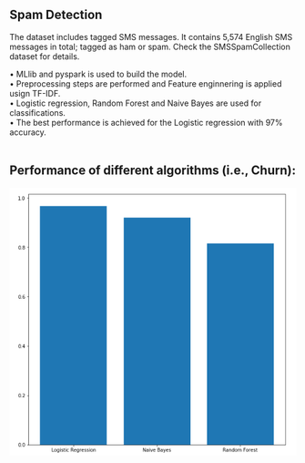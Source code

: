 ## Spam Detection

The dataset includes tagged SMS messages. It contains 5,574 English SMS messages in total; tagged as ham or spam. Check the SMSSpamCollection dataset for details.

• MLlib and pyspark is used to build the model. <br/>
• Preprocessing steps are performed and Feature enginnering is applied usign TF-IDF.<br/>
• Logistic regression, Random Forest and Naive Bayes are used for classifications.<br/>
• The best performance is achieved for the Logistic regression with 97% accuracy.<br/>
<br/>
## Performance of different algorithms (i.e., Churn):
![](spamVsHam.PNG)








